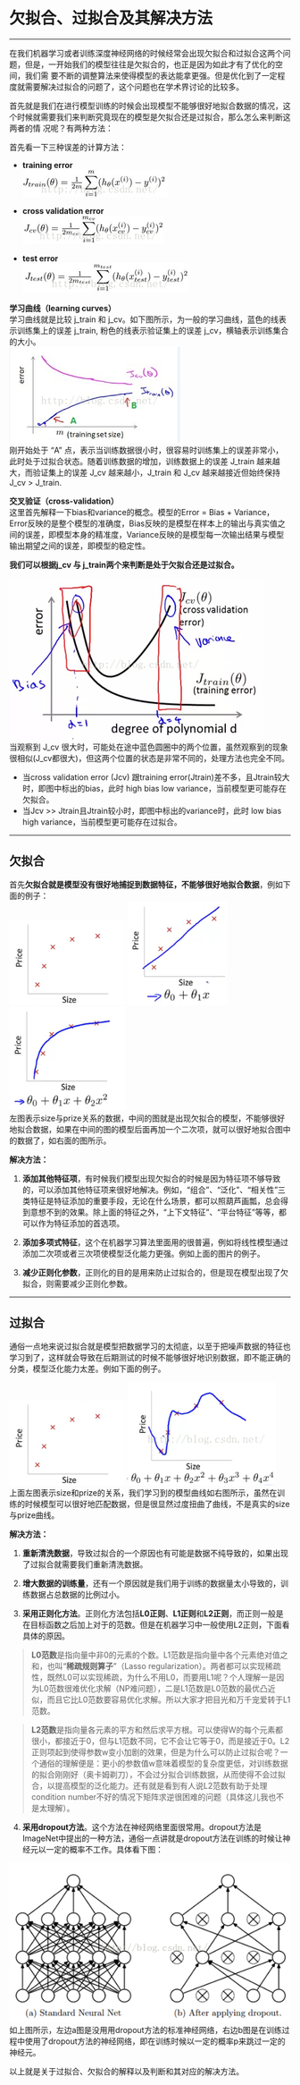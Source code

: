 # 欠拟合、过拟合及其解决方法

---

在我们机器学习或者训练深度神经网络的时候经常会出现欠拟合和过拟合这两个问题，但是，一开始我们的模型往往是欠拟合的，也正是因为如此才有了优化的空间，我们需
要不断的调整算法来使得模型的表达能拿更强。但是优化到了一定程度就需要解决过拟合的问题了，这个问题也在学术界讨论的比较多。

首先就是我们在进行模型训练的时候会出现模型不能够很好地拟合数据的情况，这个时候就需要我们来判断究竟现在的模型是欠拟合还是过拟合，那么怎么来判断这两者的情
况呢？有两种方法：

首先看一下三种误差的计算方法：

+ **training error**  
![](https://github.com/lidianxiang/python-machine-learning-question/blob/master/pictures/20161108092524243.jpg?raw=true)  

+ **cross validation error**  
![](https://github.com/lidianxiang/python-machine-learning-question/blob/master/pictures/20161108092548453.jpg?raw=true)

+ **test error**  
![](https://github.com/lidianxiang/python-machine-learning-question/blob/master/pictures/20161108092608547.jpg?raw=true)

**学习曲线（learning curves）**  
学习曲线就是比较 j_train 和 j_cv。如下图所示，为一般的学习曲线，蓝色的线表示训练集上的误差 j_train, 粉色的线表示验证集上的误差 j_cv，横轴表示训练集合的大小。  
![](https://github.com/lidianxiang/python-machine-learning-question/blob/master/pictures/20161108095420619.png?raw=true)  
刚开始处于 “A” 点，表示当训练数据很小时，很容易时训练集上的误差非常小，此时处于过拟合状态。随着训练数据的增加，训练数据上的误差 J_train 越来越大，而验证集上的误差 J_cv 越来越小，J_train 和 J_cv 越来越接近但始终保持 J_cv > J_train.

**交叉验证（cross-validation）**  
这里首先解释一下bias和variance的概念。模型的Error = Bias + Variance，Error反映的是整个模型的准确度，Bias反映的是模型在样本上的输出与真实值之间的误差，即模型本身的精准度，Variance反映的是模型每一次输出结果与模型输出期望之间的误差，即模型的稳定性。

**我们可以根据j_cv 与 j_train两个来判断是处于欠拟合还是过拟合。**

![](https://github.com/lidianxiang/python-machine-learning-question/blob/master/pictures/20161108100538587.jpg?raw=true)  
当观察到 J_cv 很大时，可能处在途中蓝色圆圈中的两个位置，虽然观察到的现象很相似(J_cv都很大)，但这两个位置的状态是非常不同的，处理方法也完全不同。  
+ 当cross validation error (Jcv) 跟training error(Jtrain)差不多，且Jtrain较大时，即图中标出的bias，此时 high bias low variance，当前模型更可能存在欠拟合。  
+ 当Jcv >> Jtrain且Jtrain较小时，即图中标出的variance时，此时 low bias high variance，当前模型更可能存在过拟合。  

---

## 欠拟合

首先**欠拟合就是模型没有很好地捕捉到数据特征，不能够很好地拟合数据**，例如下面的例子：   
![](https://github.com/lidianxiang/python-machine-learning-question/blob/master/pictures/20161107211811973.png?raw=true) ![](https://github.com/lidianxiang/python-machine-learning-question/blob/master/pictures/20161107205155371.png?raw=true) ![](https://github.com/lidianxiang/python-machine-learning-question/blob/master/pictures/20161107205209058.png?raw=true)  
左图表示size与prize关系的数据，中间的图就是出现欠拟合的模型，不能够很好地拟合数据，如果在中间的图的模型后面再加一个二次项，就可以很好地拟合图中的数据了，如右面的图所示。

**解决方法：**

1. **添加其他特征项**，有时候我们模型出现欠拟合的时候是因为特征项不够导致的，可以添加其他特征项来很好地解决。例如，“组合”、“泛化”、“相关性”三类特征是特征添加的重要手段，无论在什么场景，都可以照葫芦画瓢，总会得到意想不到的效果。除上面的特征之外，“上下文特征”、“平台特征”等等，都可以作为特征添加的首选项。

2. **添加多项式特征**，这个在机器学习算法里面用的很普遍，例如将线性模型通过添加二次项或者三次项使模型泛化能力更强。例如上面的图片的例子。

3. **减少正则化参数**，正则化的目的是用来防止过拟合的，但是现在模型出现了欠拟合，则需要减少正则化参数。

---

## 过拟合

通俗一点地来说过拟合就是模型把数据学习的太彻底，以至于把噪声数据的特征也学习到了，这样就会导致在后期测试的时候不能够很好地识别数据，即不能正确的分类，模型泛化能力太差。例如下面的例子。

![](https://github.com/lidianxiang/python-machine-learning-question/blob/master/pictures/20161107205139839.png?raw=true) ![](https://github.com/lidianxiang/python-machine-learning-question/blob/master/pictures/20161107211821774.png?raw=true)  
上面左图表示size和prize的关系，我们学习到的模型曲线如右图所示，虽然在训练的时候模型可以很好地匹配数据，但是很显然过度扭曲了曲线，不是真实的size与prize曲线。

**解决方法：**

1. **重新清洗数据**，导致过拟合的一个原因也有可能是数据不纯导致的，如果出现了过拟合就需要我们重新清洗数据。

2. **增大数据的训练量**，还有一个原因就是我们用于训练的数据量太小导致的，训练数据占总数据的比例过小。

3. **采用正则化方法**。正则化方法包括**L0正则**、**L1正则**和**L2正则**，而正则一般是在目标函数之后加上对于的范数。但是在机器学习中一般使用L2正则，下面看具体的原因。

> **L0范数**是指向量中非0的元素的个数。L1范数是指向量中各个元素绝对值之和，也叫“**稀疏规则算子**”（Lasso regularization）。两者都可以实现稀疏性，既然L0可以实现稀疏，为什么不用L0，而要用L1呢？个人理解一是因为L0范数很难优化求解（NP难问题），二是L1范数是L0范数的最优凸近似，而且它比L0范数要容易优化求解。所以大家才把目光和万千宠爱转于L1范数。

> **L2范数**是指向量各元素的平方和然后求平方根。可以使得W的每个元素都很小，都接近于0，但与L1范数不同，它不会让它等于0，而是接近于0。L2正则项起到使得参数w变小加剧的效果，但是为什么可以防止过拟合呢？一个通俗的理解便是：更小的参数值w意味着模型的复杂度更低，对训练数据的拟合刚刚好（奥卡姆剃刀），不会过分拟合训练数据，从而使得不会过拟合，以提高模型的泛化能力。还有就是看到有人说L2范数有助于处理 condition number不好的情况下矩阵求逆很困难的问题（具体这儿我也不是太理解）。

4. **采用dropout方法**。这个方法在神经网络里面很常用。dropout方法是ImageNet中提出的一种方法，通俗一点讲就是dropout方法在训练的时候让神经元以一定的概率不工作。具体看下图：

![](https://github.com/lidianxiang/python-machine-learning-question/blob/master/pictures/20161107214940967.png?raw=true)  
如上图所示，左边a图是没用用dropout方法的标准神经网络，右边b图是在训练过程中使用了dropout方法的神经网络，即在训练时候以一定的概率p来跳过一定的神经元。  

以上就是关于过拟合、欠拟合的解释以及判断和其对应的解决方法。
